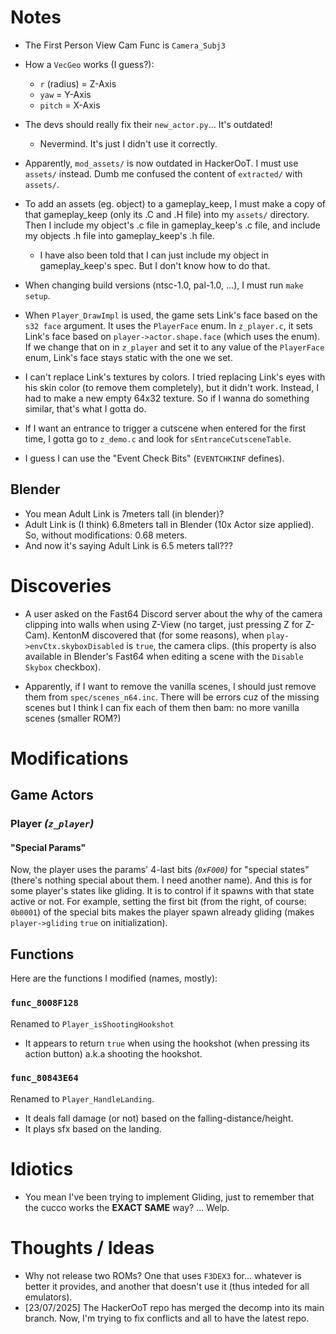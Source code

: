 # Notes

-   The First Person View Cam Func is `Camera_Subj3`
-   How a `VecGeo` works (I guess?):
    -   `r` (radius) = Z-Axis
    -   `yaw` = Y-Axis
    -   `pitch` = X-Axis
-   The devs should really fix their `new_actor.py`... It's outdated!
    -   Nevermind. It's just I didn't use it correctly.
-   Apparently, `mod_assets/` is now outdated in HackerOoT. I must use
    `assets/` instead. Dumb me confused the content of `extracted/` with `assets/`.
-   To add an assets (eg. object) to a gameplay_keep, I must make a copy
    of that gameplay_keep (only its .C and .H file) into my `assets/` directory.
    Then I include my object's .c file in gameplay_keep's .c file, and
    include my objects .h file into gameplay_keep's .h file.
    -   I have also been told that I can just include my object in
        gameplay_keep's spec. But I don't know how to do that.
-   When changing build versions (ntsc-1.0, pal-1.0, ...), I must run `make setup`.

-   When `Player_DrawImpl` is used, the game sets Link's face based on the `s32 face`
    argument. It uses the `PlayerFace` enum. In `z_player.c`, it sets Link's face
    based on `player->actor.shape.face` (which uses the enum). If we change that on 
    in `z_player` and set it to any value of the `PlayerFace` enum, Link's face stays static
    with the one we set.

-   I can't replace Link's textures by colors. I tried replacing Link's eyes
    with his skin color (to remove them completely), but it didn't work.
    Instead, I had to make a new empty 64x32 texture.
    So if I wanna do something similar, that's what I gotta do.

-   If I want an entrance to trigger a cutscene when entered 
    for the first time, I gotta go to `z_demo.c` and look 
    for `sEntranceCutsceneTable`.

-   I guess I can use the "Event Check Bits" (`EVENTCHKINF` defines).

## Blender

-   You mean Adult Link is 7meters tall (in blender)?
-   Adult Link is (I think) 6.8meters tall in Blender (10x Actor size
    applied). So, without modifications: 0.68 meters.
-   And now it's saying Adult Link is 6.5 meters tall???


# Discoveries

-   A user asked on the Fast64 Discord server about the why
    of the camera clipping into walls when using Z-View (no target, just pressing Z for Z-Cam).
    KentonM discovered that (for some reasons), when `play->envCtx.skyboxDisabled` is `true`,
    the camera clips. (this property is also available in Blender's Fast64 when editing a scene
    with the `Disable Skybox` checkbox).

-   Apparently, if I want to remove the vanilla scenes, I should just remove them from
    `spec/scenes_n64.inc`. There will be errors cuz of the missing scenes but I think
    I can fix each of them then bam: no more vanilla scenes (smaller ROM?)


# Modifications

## Game Actors

### Player *(`z_player`)*

#### "Special Params"

Now, the player uses the params' 4-last bits *(`0xF000`)* for "special states"
(there's nothing special about them. I need another name). And this is for some
player's states like gliding. It is to control if it spawns with that state active
or not. For example, setting the first bit (from the right, of course: `0b0001`)
of the special bits makes the player spawn already gliding (makes `player->gliding` `true` 
on initialization).


## Functions

Here are the functions I modified (names, mostly):

### `func_8008F128`

Renamed to `Player_isShootingHookshot`

-   It appears to return `true` when using the hookshot (when pressing
    its action button) a.k.a shooting the hookshot.

### `func_80843E64`

Renamed to `Player_HandleLanding`.

-   It deals fall damage (or not) based on the falling-distance/height.
-   It plays sfx based on the landing.

# Idiotics

-   You mean I've been trying to implement Gliding, just to remember
    that the cucco works the **EXACT SAME** way? ... Welp.

# Thoughts / Ideas

-   Why not release two ROMs? One that uses `F3DEX3` for... whatever is better it provides,
    and another that doesn't use it (thus inteded for all emulators).
-   [23/07/2025] The HackerOoT repo has merged the decomp into its main branch.
    Now, I'm trying to fix conflicts and all to have the latest repo.
